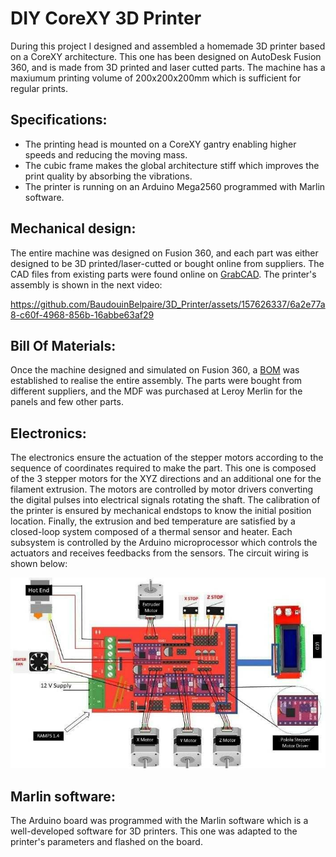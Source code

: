 # DIY CoreXY 3D Printer

During this project I designed and assembled a homemade 3D printer based on a CoreXY architecture. This one has been designed on AutoDesk Fusion 360, and is made from 3D printed and laser cutted parts. The machine has a maxiumum printing volume of 200x200x200mm which is sufficient for regular prints.

## Specifications:
- The printing head is mounted on a CoreXY gantry enabling higher speeds and reducing the moving mass.
- The cubic frame makes the global architecture stiff which improves the print quality by absorbing the vibrations.
- The printer is running on an Arduino Mega2560 programmed with Marlin software.

## Mechanical design: 
The entire machine was designed on Fusion 360, and each part was either designed to be 3D printed/laser-cutted or bought online from suppliers. The CAD files from existing parts were found online on [GrabCAD](https://grabcad.com/library). The printer's assembly is shown in the next video: 

https://github.com/BaudouinBelpaire/3D_Printer/assets/157626337/6a2e77a8-c60f-4968-856b-16abbe63af29

## Bill Of Materials:
Once the machine designed and simulated on Fusion 360, a [BOM](https://github.com/BaudouinBelpaire/3D_Printer/blob/main/BOM.xlsx) was established to realise the entire assembly. The parts were bought from different suppliers, and the MDF was purchased at Leroy Merlin for the panels and few other parts.

## Electronics:
The electronics ensure the actuation of the stepper motors according to the sequence of coordinates required to make the part. This one is composed of the 3 stepper motors for the XYZ directions and an additional one for the filament extrusion. The motors are controlled by motor drivers converting the digital pulses into electrical signals rotating the shaft. The calibration of the printer is ensured by mechanical endstops to know the initial position location. Finally, the extrusion and bed temperature are satisfied by a closed-loop system composed of a thermal sensor and heater. Each subsystem is controlled by the Arduino microprocessor which controls the actuators and receives feedbacks from the sensors. The circuit wiring is shown below:

![Wiring schematic](https://github.com/BaudouinBelpaire/3D_Printer/blob/main/Wiring_schematic.jpg)

## Marlin software:
The Arduino board was programmed with the Marlin software which is a well-developed software for 3D printers. This one was adapted to the printer's parameters and flashed on the board.



